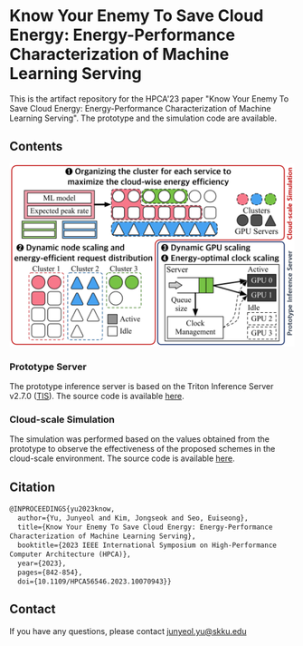 # Know Your Enemy To Save Cloud Energy: Energy-Performance Characterization of Machine Learning Serving

This is the artifact repository for the HPCA'23 paper "Know Your Enemy To Save Cloud Energy: Energy-Performance Characterization of Machine Learning Serving". The prototype and the simulation code are available.

## Contents
![](./note/Contents.png)
### Prototype Server
The prototype inference server is based on the Triton Inference Server v2.7.0 ([TIS](https://github.com/triton-inference-server/server/tree/v2.7.0)). The source code is available [here](https://github.com/EMDC-OS/power-aware-triton/tree/main/src).

### Cloud-scale Simulation 
The simulation was performed based on the values obtained from the prototype to observe the effectiveness of the proposed schemes in the cloud-scale environment.
The source code is available [here](https://github.com/EMDC-OS/power-aware-triton/tree/main/simulation).

## Citation
```
@INPROCEEDINGS{yu2023know,
  author={Yu, Junyeol and Kim, Jongseok and Seo, Euiseong},
  title={Know Your Enemy To Save Cloud Energy: Energy-Performance Characterization of Machine Learning Serving},
  booktitle={2023 IEEE International Symposium on High-Performance Computer Architecture (HPCA)},
  year={2023},
  pages={842-854},
  doi={10.1109/HPCA56546.2023.10070943}}
```
## Contact
If you have any questions, please contact junyeol.yu@skku.edu
